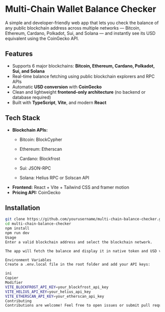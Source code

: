 # Multi-Chain Wallet Balance Checker

A simple and developer-friendly web app that lets you check the balance of any public blockchain address across multiple networks — Bitcoin, Ethereum, Cardano, Polkadot, Sui, and Solana — and instantly see its USD equivalent using the CoinGecko API.

## Features

- Supports 6 major blockchains: **Bitcoin, Ethereum, Cardano, Polkadot, Sui, and Solana**
- Real-time balance fetching using public blockchain explorers and RPC APIs
- Automatic **USD conversion** with **CoinGecko**
- Clean and lightweight **frontend-only architecture** (no backend or database required)
- Built with **TypeScript**, **Vite**, and modern **React**

## Tech Stack

- **Blockchain APIs:**
  - Bitcoin: BlockCypher
  - Ethereum: Etherscan
  - Cardano: Blockfrost
 
  - Sui: JSON-RPC
  - Solana: Helius RPC or Solscan API
- **Frontend:** React + Vite + Tailwind CSS and framer motion
- **Pricing API:** CoinGecko

## Installation

```bash
git clone https://github.com/yourusername/multi-chain-balance-checker.git
cd multi-chain-balance-checker
npm install
npm run dev
Usage
Enter a valid blockchain address and select the blockchain network.

The app will fetch the balance and display it in native token and USD value.

Environment Variables
Create a .env.local file in the root folder and add your API keys:

ini
Copier
Modifier
VITE_BLOCKFROST_API_KEY=your_blockfrost_api_key
VITE_HELIUS_API_KEY=your_helius_api_key
VITE_ETHERSCAN_API_KEY=your_etherscan_api_key
Contributing
Contributions are welcome! Feel free to open issues or submit pull requests.
